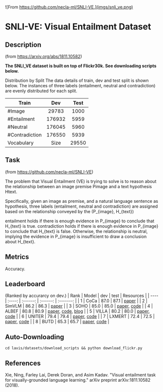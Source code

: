 ![From https://github.com/necla-ml/SNLI-VE.](imgs/snli_ve.png)

# SNLI-VE: Visual Entailment Dataset

## Description
(from https://arxiv.org/abs/1811.10582)

**The SNLI_VE dataset is built on top of Flickr30k. See downloading scripts below.**

Distribution by Split
The data details of train, dev and test split is shown below. The instances of three labels (entailment, neutral and contradiction) are evenly distributed for each split.

|Train|	Dev	|Test|
| ---- | :----: | :------: |
|#Image | 29783 | 1000 |	1000
|#Entailment | 176932 | 5959 | 	5973
|#Neutral| 176045 | 5960 | 	5964
|#Contradiction |	176550| 5939|	5964
|Vocabulary | Size|	29550| 6576|	6592

## Task
(from https://github.com/necla-ml/SNLI-VE)

The problem that Visual Entailment (VE) is trying to solve is to reason about the relationship between an image premise Pimage and a text hypothesis Htext.

Specifically, given an image as premise, and a natural language sentence as hypothesis, three labels (entailment, neutral and contradiction) are assigned based on the relationship conveyed by the (P_{image}, H_{text})

entailment holds if there is enough evidence in P_{image} to conclude that H_{text} is true.
contradiction holds if there is enough evidence in P_{image} to conclude that H_{text} is false.
Otherwise, the relationship is neutral, implying the evidence in P_{image} is insufficient to draw a conclusion about H_{text}.


## Metrics
Accuracy.

## Leaderboard
(Ranked by accurarcy on dev.)
| Rank | Model  | dev | test | Resources |
| ---- | :----: | :------: | :------: | :-------: |
| 1    |  CoCa  |   87.0   |   87.1   |  [paper](https://arxiv.org/pdf/2205.01917.pdf) |
| 2    | SimVLM  |   86.2   |   86.3   | [paper](https://openreview.net/pdf?id=GUrhfTuf_3) |
| 3    | SOHO  |   85.0   |  85.0  | [paper](https://arxiv.org/pdf/2104.03135.pdf), [code](https://github.com/researchmm/soho) |
| 4    | ALBEF  |   80.8   |   80.9   |  [paper](https://arxiv.org/abs/2107.07651), [code](https://github.com/anonymous/ALBEF), [blog](https://blog.anonymousairesearch.com/align-before-fuse/)                                                 |
| 5    | VILLA  | 80.2  | 80.0  |                                                                          [paper](https://arxiv.org/pdf/2004.06165v5.pdf), [code](https://github.com/microsoft/Oscar)                                                                           |
| 6    | UNITER | 79.4  | 79.4 |                                                          [paper](https://www.ecva.net/papers/eccv_2020/papers_ECCV/papers/123750103.pdf), [code](https://github.com/ChenRocks/UNITER)                                                          |
| 7    | LXMERT | 72.4  | 72.5 |                                                          [paper](https://aclanthology.org/D19-1514.pdf), [code](https://github.com/airsplay/lxmert)                                                          |
| 8    |  BUTD   |  65.3  | 65.7 |   [paper](https://arxiv.org/abs/1707.07998?context=cs), [code](https://github.com/peteanderson80/bottom-up-attention)                |

## Auto-Downloading
```
cd lavis/datasets/download_scripts && python download_flickr.py
```

## References
Xie, Ning, Farley Lai, Derek Doran, and Asim Kadav. "Visual entailment task for visually-grounded language learning." arXiv preprint arXiv:1811.10582 (2018).
